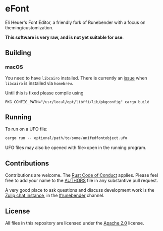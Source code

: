 # eFont

Eli Heuer's Font Editor, a friendly fork of Runebender with a focus on theming/customization.

**This software is very raw, and is not yet suitable for use**.

## Building

### macOS

You need to have `libcairo` installed.
There is currently an [issue](https://github.com/gtk-rs/cairo/issues/263) when `libcairo` is installed via `homebrew`.

Until this is fixed please compile using

    PKG_CONFIG_PATH="/usr/local/opt/libffi/lib/pkgconfig" cargo build

## Running

To run on a UFO file:

```rust
cargo run -- optional/path/to/some/unifedfontobject.ufo
```

UFO files may also be opened with file>open in the running program.

## Contributions

Contributions are welcome. The [Rust Code of Conduct] applies. Please feel free to add your name to the [AUTHORS] file in any substantive pull request.

A very good place to ask questions and discuss development work is the 
[Zulip chat instance](https://xi.zulipchat.com), in the [#runebender](https://xi.zulipchat.com/#narrow/stream/197829-runebender) channel.

## License

All files in this repository are licensed under the [Apache 2.0](LICENSE) license.

[Rust Code of Conduct]: https://www.rust-lang.org/policies/code-of-conduct
[AUTHORS]: AUTHORS
